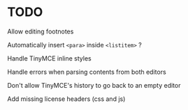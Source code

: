 TODO
=====================

Allow editing footnotes

Automatically insert ```<para>``` inside ```<listitem>``` ?

Handle TinyMCE inline styles

Handle errors when parsing contents from both editors

Don't allow TinyMCE's history to go back to an empty editor

Add missing license headers (css and js)
